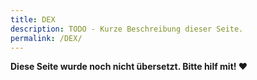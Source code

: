 ```yaml
---
title: DEX
description: TODO - Kurze Beschreibung dieser Seite.
permalink: /DEX/
---
```


**Diese Seite wurde noch nicht übersetzt. Bitte hilf mit! ❤**
